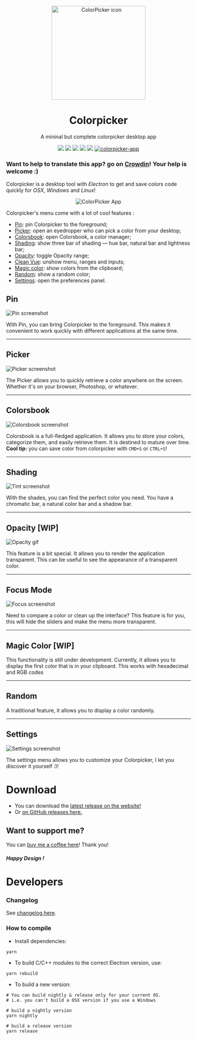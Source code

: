 <p align="center">
    <a href="https://colorpicker.fr">
        <img src="build/icon.png" width="256" height="256" alt="ColorPicker icon" />
    </a>
    <h1 align="center">Colorpicker</h1>
    <p align="center">A mininal but complete colorpicker desktop app</p>
    <p align="center">
        <img src="https://badgen.net/github/release/toinane/colorpicker/stable" />
        <img src="https://img.shields.io/github/downloads/toinane/colorpicker/total.svg">
        <img src="https://img.shields.io/github/downloads/toinane/colorpicker/latest/total.svg">
        <img src="https://img.shields.io/github/release-date/Toinane/colorpicker.svg">
        <img src="https://badgen.net/david/dep/toinane/colorpicker">
        <a href="https://snapcraft.io/colorpicker-app">
            <img alt="colorpicker-app" src="https://snapcraft.io/colorpicker-app/badge.svg" />
        </a>
    </p>
</p>

### Want to help to translate this app? go on [Crowdin](https://crowdin.com/project/colorpicker)! Your help is welcome :)

Colorpicker is a desktop tool with _Electron_ to get and save colors code quickly for _OSX_, _Windows_ and _Linux_!

<p align="center">
    <img src=".github/screenshots/colorpicker.png"
        alt="ColorPicker App" />
</p>

Colorpicker's menu come with a lot of cool features :

-   [Pin](#pin): pin Colorpicker to the foreground;
-   [Picker](#picker): open an eyedropper who can pick a color from your desktop;
-   [Colorsbook](#colorsbook): open Colorsbook, a color manager;
-   [Shading](#shading): show three bar of shading — hue bar, natural bar and lightness bar;
-   [Opacity](#opacity): toggle Opacity range;
-   [Clean Vue](#clean-vue): unshow menu, ranges and inputs;
-   [Magic color](#magic-color): show colors from the clipboard;
-   [Random](#random): show a random color;
-   [Settings](#settings): open the preferences panel.

## Pin

![Pin screenshot](.github/screenshots/pin.png)

With Pin, you can bring Colorpicker to the foreground. This makes it convenient to work quickly with different
applications at the same time.

---

## Picker

![Picker screenshot](.github/screenshots/picker.png)

The Picker allows you to quickly retrieve a color anywhere on the screen. Whether it's on your browser, Photoshop, or
whatever.

---

## Colorsbook

![Colorsbook screenshot](.github/screenshots/colorsbook.png)

Colorsbook is a full-fledged application. It allows you to store your colors, categorize them, and easily retrieve them.
It is destined to mature over time.
**Cool tip:** you can save color from colorpicker with `CMD+S` or `CTRL+S`!

---

## Shading

![Tint screenshot](.github/screenshots/tint.png)

With the shades, you can find the perfect color you need. You have a chromatic bar, a natural color bar and a shadow
bar.

---

## Opacity [WIP]

![Opacity gif](.github/screenshots/opacity.png)

This feature is a bit special. It allows you to render the application transparent. This can be useful to see the
appearance of a transparent color.

---

## Focus Mode

![Focus screenshot](.github/screenshots/focus.png)

Need to compare a color or clean up the interface? This feature is for you, this will hide the sliders and make the menu
more transparent.

---

## Magic Color [WIP]

This functionality is still under development. Currently, it allows you to display the first color that is in your
clipboard. This works with hexadecimal and RGB codes

---

## Random

A traditional feature, it allows you to display a color randomly.

---

## Settings

![Settings screenshot](.github/screenshots/settings.png)

The settings menu allows you to customize your Colorpicker, I let you discover it yourself :)!

# Download

-   You can download the [latest release on the website!](https://colorpicker.fr)
-   Or [on GitHub releases here.](https://github.com/Toinane/colorpicker/releases)

## Want to support me?

You can [buy me a coffee here](https://toinane.itch.io/colorpicker)! Thank you!

#### **_Happy Design !_**

# Developers

### Changelog

See [changelog here](changelog.md).

### How to compile

-   Install dependencies:

```shell
yarn
```

-   To build C/C++ modules to the correct Electron version, use:

```shell
yarn rebuild
```

-   To build a new version:

```shell
# You can build nightly & release only for your current OS.
# i.e. you can't build a OSX version if you use a Windows

# build a nightly version
yarn nightly

# build a release version
yarn release
```
